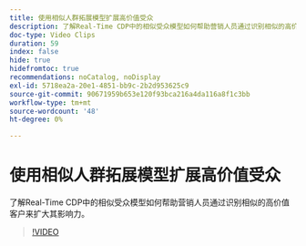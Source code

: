 ```yaml
---
title: 使用相似人群拓展模型扩展高价值受众
description: 了解Real-Time CDP中的相似受众模型如何帮助营销人员通过识别相似的高价值客户来扩大其影响力。
doc-type: Video Clips
duration: 59
index: false
hide: true
hidefromtoc: true
recommendations: noCatalog, noDisplay
exl-id: 5718ea2a-20e1-4851-bb9c-2b2d953625c9
source-git-commit: 90671959b653e120f93bca216a4da116a8f1c3bb
workflow-type: tm+mt
source-wordcount: '48'
ht-degree: 0%

---
```


# 使用相似人群拓展模型扩展高价值受众

了解Real-Time CDP中的相似受众模型如何帮助营销人员通过识别相似的高价值客户来扩大其影响力。

<!-- 82_OS512_3442427_58_expanding-highvalue-audiences-with-lookalike-models -->
>[!VIDEO](https://video.tv.adobe.com/v/3459933/?learn=on&enablevpops=true&captions=chi_hans)
